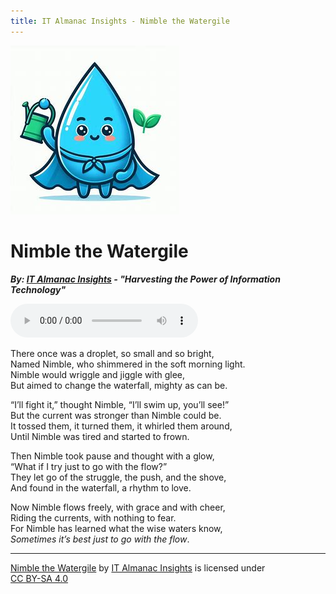 ```yaml
---
title: IT Almanac Insights - Nimble the Watergile
---
```

<img src="nimble.png" alt="Nimble a Watergile" />

# Nimble the Watergile
***By: [IT Almanac Insights](index.md) - "Harvesting the Power of Information Technology"***

<audio controls>
 <source src="nimble-theme-song.mp3" type="audio/mpeg">
</audio>

There once was a droplet, so small and so bright,  
Named Nimble, who shimmered in the soft morning light.  
Nimble would wriggle and jiggle with glee,  
But aimed to change the waterfall, mighty as can be.

“I’ll fight it,” thought Nimble, “I’ll swim up, you’ll see!”  
But the current was stronger than Nimble could be.  
It tossed them, it turned them, it whirled them around,  
Until Nimble was tired and started to frown.

Then Nimble took pause and thought with a glow,  
“What if I try just to go with the flow?”  
They let go of the struggle, the push, and the shove,  
And found in the waterfall, a rhythm to love.

Now Nimble flows freely, with grace and with cheer,  
Riding the currents, with nothing to fear.  
For Nimble has learned what the wise waters know,  
_Sometimes it’s best just to go with the flow_.

---
 <p xmlns:cc="http://creativecommons.org/ns#" xmlns:dct="http://purl.org/dc/terms/"><a property="dct:title" rel="cc:attributionURL" href="https://it-almanac-insights.github.io"> Nimble the Watergile</a> by <a rel="cc:attributionURL dct:creator" property="cc:attributionName" href="https://it-almanac-insights.github.io">IT Almanac Insights</a> is licensed under <a href="https://creativecommons.org/licenses/by-sa/4.0/?ref=chooser-v1" target="_blank" rel="license noopener noreferrer" style="display:inline-block;">CC BY-SA 4.0<img style="height:22px!important;margin-left:3px;vertical-align:text-bottom;" src="https://mirrors.creativecommons.org/presskit/icons/cc.svg?ref=chooser-v1" alt=""><img style="height:22px!important;margin-left:3px;vertical-align:text-bottom;" src="https://mirrors.creativecommons.org/presskit/icons/by.svg?ref=chooser-v1" alt=""><img style="height:22px!important;margin-left:3px;vertical-align:text-bottom;" src="https://mirrors.creativecommons.org/presskit/icons/sa.svg?ref=chooser-v1" alt=""></a></p> 
